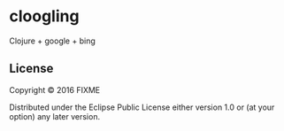 # cloogling

Clojure + google + bing


## License

Copyright © 2016 FIXME

Distributed under the Eclipse Public License either version 1.0 or (at
your option) any later version.

